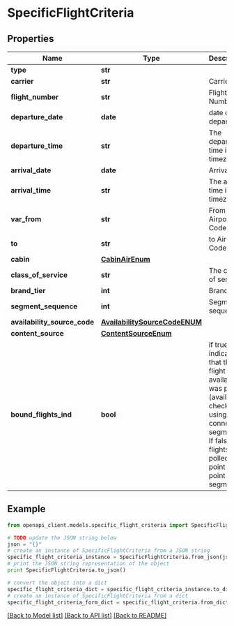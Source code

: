 # SpecificFlightCriteria


## Properties
Name | Type | Description | Notes
------------ | ------------- | ------------- | -------------
**type** | **str** |  | [optional] 
**carrier** | **str** | Carrier | 
**flight_number** | **str** | Flight Number | 
**departure_date** | **date** | date of departure | 
**departure_time** | **str** | The departure time in local timezone | [optional] 
**arrival_date** | **date** | Arrival date | [optional] 
**arrival_time** | **str** | The arrival time in local timezone | [optional] 
**var_from** | **str** | From Airport Code IATA | 
**to** | **str** | to Airpor Code IATA | 
**cabin** | [**CabinAirEnum**](CabinAirEnum.md) |  | [optional] 
**class_of_service** | **str** | The class of service | [optional] 
**brand_tier** | **int** | Brand tier | [optional] 
**segment_sequence** | **int** | Segment sequence | 
**availability_source_code** | [**AvailabilitySourceCodeENUM**](AvailabilitySourceCodeENUM.md) |  | [optional] 
**content_source** | [**ContentSourceEnum**](ContentSourceEnum.md) |  | [optional] 
**bound_flights_ind** | **bool** | if true indicates that the flight availability was polled (availability check) using connecting segments. If false, flights were polled as point to point segments. | [optional] 

## Example

```python
from openapi_client.models.specific_flight_criteria import SpecificFlightCriteria

# TODO update the JSON string below
json = "{}"
# create an instance of SpecificFlightCriteria from a JSON string
specific_flight_criteria_instance = SpecificFlightCriteria.from_json(json)
# print the JSON string representation of the object
print SpecificFlightCriteria.to_json()

# convert the object into a dict
specific_flight_criteria_dict = specific_flight_criteria_instance.to_dict()
# create an instance of SpecificFlightCriteria from a dict
specific_flight_criteria_form_dict = specific_flight_criteria.from_dict(specific_flight_criteria_dict)
```
[[Back to Model list]](../README.md#documentation-for-models) [[Back to API list]](../README.md#documentation-for-api-endpoints) [[Back to README]](../README.md)


